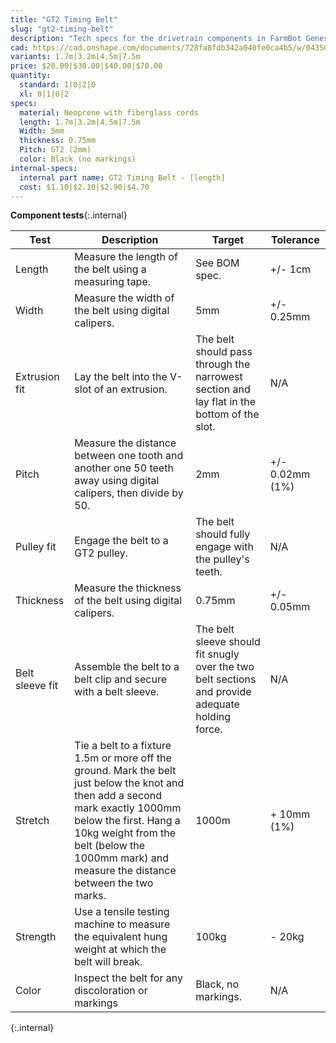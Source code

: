 ```yaml
---
title: "GT2 Timing Belt"
slug: "gt2-timing-belt"
description: "Tech specs for the drivetrain components in FarmBot Genesis. Visit [our shop](http://shop.farm.bot) to purchase parts."
cad: https://cad.onshape.com/documents/728fa8fdb342a040fe0ca4b5/w/0435033a7c78b02e71d0f721/e/e5135dbeb93a2518b9691de0?configuration=List_5lsI64D1Sj098C%3DY_Axis%3BList_MZgFp5WPsrheRr%3DDefault&renderMode=0&uiState=6255c6a046b4a5023f0a83cd
variants: 1.7m|3.2m|4.5m|7.5m
price: $20.00|$30.00|$40.00|$70.00
quantity:
  standard: 1|0|2|0
  xl: 0|1|0|2
specs:
  material: Neoprene with fiberglass cords
  length: 1.7m|3.2m|4.5m|7.5m
  Width: 5mm
  thickness: 0.75mm
  Pitch: GT2 (2mm)
  color: Black (no markings)
internal-specs:
  internal part name: GT2 Timing Belt - [length]
  cost: $1.10|$2.10|$2.90|$4.70
---
```


**Component tests**{:.internal}

|Test         |Description  |Target       |Tolerance    |
|-------------|-------------|-------------|-------------|
|Length       |Measure the length of the belt using a measuring tape.|See BOM spec.|+/- 1cm
|Width        |Measure the width of the belt using digital calipers.|5mm|+/- 0.25mm
|Extrusion fit|Lay the belt into the V-slot of an extrusion.|The belt should pass through the narrowest section and lay flat in the bottom of the slot.|N/A
|Pitch        |Measure the distance between one tooth and another one 50 teeth away using digital calipers, then divide by 50.|2mm|+/- 0.02mm (1%)
|Pulley fit   |Engage the belt to a GT2 pulley.|The belt should fully engage with the pulley's teeth.|N/A
|Thickness    |Measure the thickness of the belt using digital calipers.|0.75mm|+/- 0.05mm
|Belt sleeve fit|Assemble the belt to a belt clip and secure with a belt sleeve.|The belt sleeve should fit snugly over the two belt sections and provide adequate holding force.|N/A
|Stretch      |Tie a belt to a fixture 1.5m or more off the ground. Mark the belt just below the knot and then add a second mark exactly 1000mm below the first. Hang a 10kg weight from the belt (below the 1000mm mark) and measure the distance between the two marks.|1000m|+ 10mm (1%)
|Strength     |Use a tensile testing machine to measure the equivalent hung weight at which the belt will break.|100kg|- 20kg
|Color        |Inspect the belt for any discoloration or markings|Black, no markings.|N/A
{:.internal}

